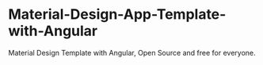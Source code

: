 # Material-Design-App-Template-with-Angular
Material Design Template with Angular, Open Source and free for everyone.
